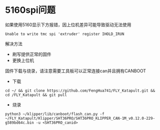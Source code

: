 # 5160spi问题

如果使用5160显示下方报错，因上位机差异可能导致驱动无法使用

```
Unable to write tmc spi 'extruder' register IHOLD_IRUN
```

解决方法

* 刷写提供正常的固件
* 更换上位机

固件下载与烧录，请注意需要工具板可以正常连接can并且拥有CANBOOT

* 下载

```
cd ~/ && git clone https://github.com/FengHua741/FLY_Katapult.git && cd /FLY_Katapult && git pull
```

* 烧录

```
python3 ~/klipper/lib/canboot/flash_can.py -f ~/FLY_Katapult/Klipper/SHT36PRO/SHT36PRO_KLIPPER_CAN-1M_v0.12.0-229-g589bd64c.bin -u <SHT36PRO_canid>
```

